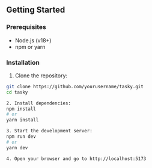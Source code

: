 ## Getting Started

### Prerequisites

- Node.js (v18+)  
- npm or yarn  

### Installation

1. Clone the repository:

```bash
git clone https://github.com/yourusername/tasky.git
cd tasky

2. Install dependencies:
npm install
# or
yarn install

3. Start the development server:
npm run dev
# or
yarn dev

4. Open your browser and go to http://localhost:5173